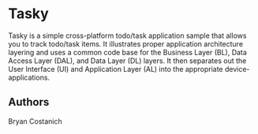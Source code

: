 Tasky
=====

Tasky is a simple cross-platform todo/task application sample that allows
you to track todo/task items. It illustrates proper application architecture
layering and uses a common code base for the Business Layer (BL), Data Access
Layer (DAL), and Data Layer (DL) layers. It then separates out the User
Interface (UI) and Application Layer (AL) into the appropriate device-applications.

Authors
-------

Bryan Costanich
